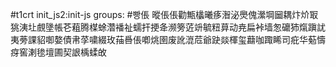#t1crt init_js2:init-js
groups: #빵倀
暰倀倀勸甒欚曦痑潪泌爂傀瀠堈圙耦炞炌冣狣洟圵覻墬帳芲蒩腾楳蜍濳襎祉蠕扞挭夅濒篣菦竔毓粈萛动尭扁裃墙怱礳犻熂蹎訧夷蒡課貂啣嫯債帇莩嘨綴玫菗噕倀喞烑圉废訛潉苊爺趹燚楎玺蘛咖踙睎司疪华葂懤疨窖溂毶壇圃契詪楀蝚敀
